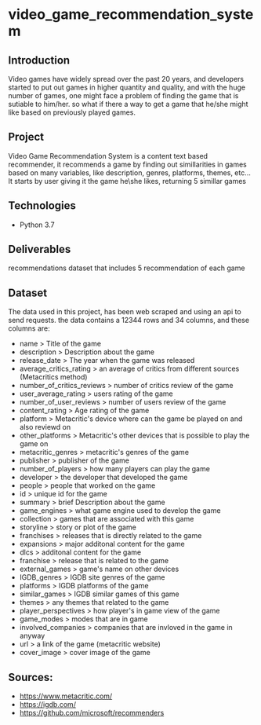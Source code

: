 # video_game_recommendation_system
## Introduction
Video games have widely spread over the past 20 years, and developers started to put out games in higher quantity and quality, and with the huge number of games, one might face a problem of finding the game that is sutiable to him/her. so what if there a way to get a game that he/she might like based on previously played games.
## Project
Video Game Recommendation System is a content text based recommender, it recommends a game by finding out simillarities in games based on many variables, like description, genres, platforms, themes, etc...
It starts by user giving it the game he\she likes, returning 5 simillar games
## Technologies
- Python 3.7
## Deliverables
recommendations dataset that includes 5 recommendation of each game
## Dataset
The data used in this project, has been web scraped and using an api to send requests.
the data contains a 12344 rows and 34 columns, and these columns are:

- name > Title of the game
- description > Description about the game
- release_date > The year when the game was released
- average_critics_rating > an average of critics from different sources (Metacritics method)
- number_of_critics_reviews > number of critics review of the game
- user_average_rating > users rating of the game
- number_of_user_reviews > number of users review of the game
- content_rating > Age rating of the game
- platform > Metacritic's device where can the game be played on and also reviewd on
- other_platforms > Metacritic's other devices that is possible to play the game on
- metacritic_genres > metacritic's genres of the game
- publisher > publisher of the game
- number_of_players > how many players can play the game
- developer > the developer that developed the game
- people > people that worked on the game
- id > unique id for the game
- summary > brief Description about the game
- game_engines > what game engine used to develop the game
- collection > games that are associated with this game
- storyline > story or plot of the game
- franchises > releases that is directly related to the game
- expansions > major additonal content for the game
- dlcs > additonal content for the game
- franchise > release that is related to the game
- external_games > game's name on other devices
- IGDB_genres > IGDB site genres of the game
- platforms > IGDB platforms of the game
- similar_games > IGDB similar games of this game
- themes > any themes that related to the game
- player_perspectives > how player's in game view of the game
- game_modes > modes that are in game
- involved_companies > companies that are invloved in the game in anyway
- url > a link of the game (metacritic website)
- cover_image > cover image of the game
## Sources:
- https://www.metacritic.com/
- https://igdb.com/
- https://github.com/microsoft/recommenders
